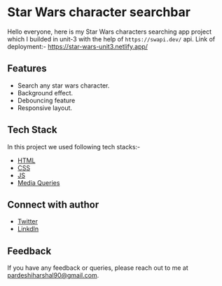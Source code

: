 # Star Wars character searchbar

Hello everyone, here is my Star Wars characters searching app project which I builded in unit-3 with the help of `https://swapi.dev/` api. Link of deployment:- https://star-wars-unit3.netlify.app/


## Features

- Search any star wars character.
- Background effect.
- Debouncing feature
- Responsive layout.


## Tech Stack

In this project we used following tech stacks:- 
- [HTML](https://developer.mozilla.org/en-US/docs/Web/HTML)
- [CSS](https://developer.mozilla.org/en-US/docs/Web/CSS)
- [JS](https://developer.mozilla.org/en-US/docs/Web/JavaScript)
- [Media Queries](https://developer.mozilla.org/en-US/docs/Web/CSS/Media_Queries/Using_media_queries)


## Connect with author

- [Twitter](https://twitter.com/harshal258)
- [LinkdIn](https://www.linkedin.com/in/harshalpardeshi/)


## Feedback

If you have any feedback or queries, please reach out to me at pardeshiharshal90@gmail.com.
